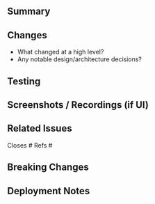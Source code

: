## Summary
<!--Briefly explain the purpose of this PR and the user impact.-->

## Changes
- What changed at a high level?
- Any notable design/architecture decisions?

## Testing
<!--Testing done to ensure it works as intended-->

## Screenshots / Recordings (if UI)
<!--Attach images or short videos/GIFs showcasing changes. -->

## Related Issues
<!-- Link to any relevant issues. Use "Closes #<issue_number>" to automatically close an issue when this PR is merged. -->
Closes #
Refs #

## Breaking Changes
<!--Describe any breaking behavior and required follow-up actions.-->

## Deployment Notes
<!--Mention any infra/config changes (Dockerfiles, docker-compose, Nginx, env vars).-->
